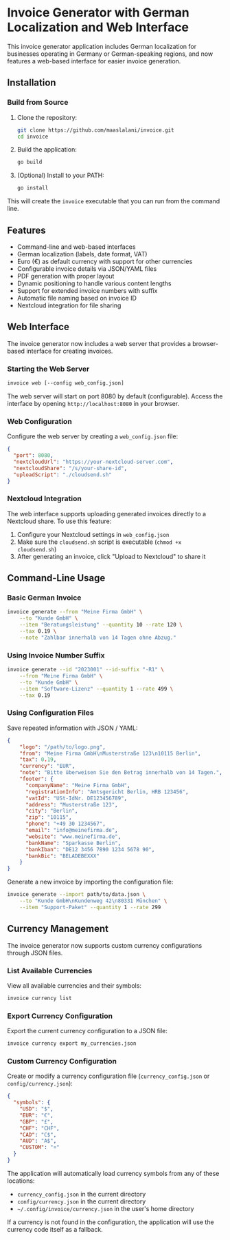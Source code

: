 # Invoice Generator with German Localization and Web Interface

This invoice generator application includes German localization for businesses operating in Germany or German-speaking regions, and now features a web-based interface for easier invoice generation.

## Installation

### Build from Source

1. Clone the repository:
   ```bash
   git clone https://github.com/maaslalani/invoice.git
   cd invoice
   ```

2. Build the application:
   ```bash
   go build
   ```

3. (Optional) Install to your PATH:
   ```bash
   go install
   ```

This will create the `invoice` executable that you can run from the command line.

## Features

- Command-line and web-based interfaces
- German localization (labels, date format, VAT)
- Euro (€) as default currency with support for other currencies
- Configurable invoice details via JSON/YAML files
- PDF generation with proper layout
- Dynamic positioning to handle various content lengths
- Support for extended invoice numbers with suffix
- Automatic file naming based on invoice ID
- Nextcloud integration for file sharing

## Web Interface

The invoice generator now includes a web server that provides a browser-based interface for creating invoices.

### Starting the Web Server

```bash
invoice web [--config web_config.json]
```

The web server will start on port 8080 by default (configurable). Access the interface by opening `http://localhost:8080` in your browser.

### Web Configuration

Configure the web server by creating a `web_config.json` file:

```json
{
  "port": 8080,
  "nextcloudUrl": "https://your-nextcloud-server.com",
  "nextcloudShare": "/s/your-share-id",
  "uploadScript": "./cloudsend.sh"
}
```

### Nextcloud Integration

The web interface supports uploading generated invoices directly to a Nextcloud share. To use this feature:

1. Configure your Nextcloud settings in `web_config.json`
2. Make sure the `cloudsend.sh` script is executable (`chmod +x cloudsend.sh`)
3. After generating an invoice, click "Upload to Nextcloud" to share it

## Command-Line Usage

### Basic German Invoice

```bash
invoice generate --from "Meine Firma GmbH" \
    --to "Kunde GmbH" \
    --item "Beratungsleistung" --quantity 10 --rate 120 \
    --tax 0.19 \
    --note "Zahlbar innerhalb von 14 Tagen ohne Abzug."
```

### Using Invoice Number Suffix

```bash
invoice generate --id "2023001" --id-suffix "-R1" \
    --from "Meine Firma GmbH" \
    --to "Kunde GmbH" \
    --item "Software-Lizenz" --quantity 1 --rate 499 \
    --tax 0.19
```

### Using Configuration Files

Save repeated information with JSON / YAML:

```json
{
    "logo": "/path/to/logo.png",
    "from": "Meine Firma GmbH\nMusterstraße 123\n10115 Berlin",
    "tax": 0.19,
    "currency": "EUR",
    "note": "Bitte überweisen Sie den Betrag innerhalb von 14 Tagen.",
    "footer": {
      "companyName": "Meine Firma GmbH",
      "registrationInfo": "Amtsgericht Berlin, HRB 123456",
      "vatId": "USt-IdNr. DE123456789",
      "address": "Musterstraße 123",
      "city": "Berlin",
      "zip": "10115",
      "phone": "+49 30 1234567",
      "email": "info@meinefirma.de",
      "website": "www.meinefirma.de",
      "bankName": "Sparkasse Berlin",
      "bankIban": "DE12 3456 7890 1234 5678 90",
      "bankBic": "BELADEBEXXX"
    }
}
```

Generate a new invoice by importing the configuration file:

```bash
invoice generate --import path/to/data.json \
    --to "Kunde GmbH\nKundenweg 42\n80331 München" \
    --item "Support-Paket" --quantity 1 --rate 299
```

## Currency Management

The invoice generator now supports custom currency configurations through JSON files.

### List Available Currencies

View all available currencies and their symbols:

```bash
invoice currency list
```

### Export Currency Configuration

Export the current currency configuration to a JSON file:

```bash
invoice currency export my_currencies.json
```

### Custom Currency Configuration

Create or modify a currency configuration file (`currency_config.json` or `config/currency.json`):

```json
{
  "symbols": {
    "USD": "$",
    "EUR": "€",
    "GBP": "£",
    "CHF": "CHF",
    "CAD": "C$",
    "AUD": "A$",
    "CUSTOM": "¤"
  }
}
```

The application will automatically load currency symbols from any of these locations:
- `currency_config.json` in the current directory
- `config/currency.json` in the current directory
- `~/.config/invoice/currency.json` in the user's home directory

If a currency is not found in the configuration, the application will use the currency code itself as a fallback.